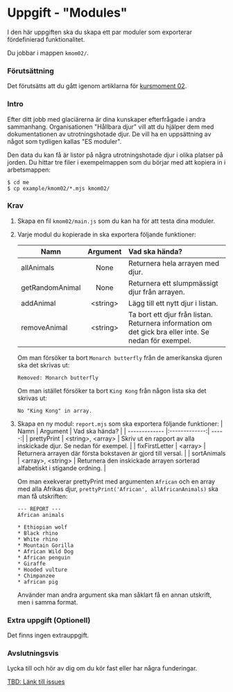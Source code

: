 # Uppgift - "Modules"

I den här uppgiften ska du skapa ett par moduler som exporterar fördefinierad funktionalitet.

Du jobbar i mappen `kmom02/`.



### Förutsättning

Det förutsätts att du gått igenom artiklarna för [kursmoment 02](../../articles/kmom02).



### Intro

Efter ditt jobb med glaciärerna är dina kunskaper efterfrågade i andra sammanhang. Organisationen "Hållbara djur" vill att du hjälper dem med dokumentationen av utrotningshotade djur. De vill ha en uppsättning av något som tydligen kallas "ES moduler".

Den data du kan få är listor på några utrotningshotade djur i olika platser på jorden. Du hittar tre filer i exempelmappen som du börjar med att kopiera in i arbetsmappen:

```console
$ cd me
$ cp example/kmom02/*.mjs kmom02/
```



### Krav

1. Skapa en fil `kmom02/main.js` som du kan ha för att testa dina moduler.
1. Varje modul du kopierade in ska exportera följande funktioner:

    | Namn        | Argument           | Vad ska hända?  |
    | ------------- |:-------------:| :-----|
    | allAnimals      | None | Returnera hela arrayen med djur. |
    | getRandomAnimal      | None      |   Returnera ett slumpmässigt djur från arrayen. |
    | addAnimal | &lt;string&gt;      | Lägg till ett nytt djur i listan. |
    | removeAnimal | &lt;string&gt; | Ta bort ett djur från listan. Returnera information om det gick bra eller inte. Se nedan för exempel. |

    Om man försöker ta bort `Monarch butterfly` från de amerikanska djuren ska det skrivas ut:
    ```console
    Removed: Monarch butterfly
    ```
    Om man istället försöker ta bort `King Kong` från någon lista ska det skrivas ut:
    ```console
    No "King Kong" in array.
    ```

1. Skapa en ny modul: `report.mjs` som ska exportera följande funktioner:
    | Namn        | Argument           | Vad ska hända?  |
    | ------------- |:-------------:| -----:|
    | prettyPrint | &lt;string&gt;, &lt;array&gt; | Skriv ut en rapport av alla inskickade djur. Se nedan för exempel. |
    | fixFirstLetter      | &lt;array&gt;      |   Returnera arrayen där första bokstaven är gjord till versal. |
    | sortAnimals | &lt;array&gt;, &lt;string&gt; | Returnera den inskickade arrayen sorterad alfabetiskt i stigande ordning. |

    Om man exekverar prettyPrint med argumenten `African` och en array med alla Afrikas djur, `prettyPrint('African', allAfricanAnimals)` ska man få utskriften:

    ```console
    --- REPORT ---
    African animals

    * Ethiopian wolf
    * Black rhino
    * White rhino
    * Mountain Gorilla
    * African Wild Dog
    * African penguin
    * Giraffe
    * Hooded vulture
    * Chimpanzee
    * african pig
    ```

    Använder man andra argument ska man såklart få en annan utskrift, men i samma format.



### Extra uppgift (Optionell)

Det finns ingen extrauppgift.



### Avslutningsvis

Lycka till och hör av dig om du kör fast eller har några funderingar.

[TBD: Länk till issues](#)
